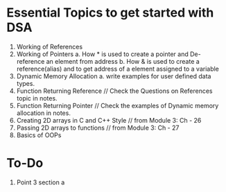 # Essential Topics to get started with DSA

1. Working of References  
2. Working of Pointers 
    a. How * is used to create a pointer and De-reference an element from address
    b. How & is used to create a reference(alias) and to get address of a element assigned to a variable
3. Dynamic Memory Allocation
    a. write examples for user defined data types. 
4. Function Returning Reference    // Check the Questions on References topic in notes. 
5. Function Returning Pointer      // Check the examples of Dynamic memory allocation in notes. 
6. Creating 2D arrays in C and C++ Style    // from Module 3: Ch - 26
7. Passing 2D arrays to functions           // from Module 3: Ch - 27
8. Basics of OOPs


# To-Do
1. Point 3 section a
